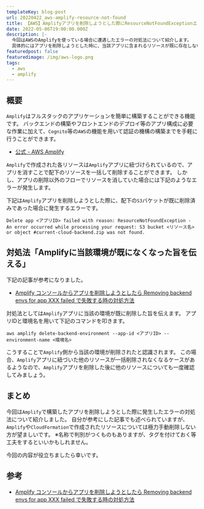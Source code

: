 ```yaml
---
templateKey: blog-post
url: 20220422_aws-amplify-resource-not-found
title: 【AWS】Amplifyアプリを削除しようとした際にResourceNotFoundExceptionエラーになる場合の対処法
date: 2022-05-06T19:00:00.000Z
description: |-
  今回はAWSのAmplifyを使っている場合に遭遇したエラーの対処法について紹介します。
  具体的にはアプリを削除しようとした時に、当該アプリに含まれるリソースが既に存在しない(削除していた)場合のエラーです。
featuredpost: false
featuredimage: /img/aws-logo.png
tags:
  - aws
  - amplify
---
```



## 概要
`Amplify`はフルスタックのアプリケーションを簡単に構築することができる機能です。
バックエンドの構築やフロントエンドのデプロイ等のアプリ構成に必要な作業に加えて、`Cognito`等の`AWS`の機能を用いて認証の機構の構築までを手軽に行うことができます。

- [公式 - AWS Amplify](https://aws.amazon.com/jp/amplify/)

`Amplify`で作成された各リソースは`Amplify`アプリに紐づけられているので、アプリを消すことで配下のリソースを一括して削除することができます。
しかし、アプリの削除以外のフローでリソースを消していた場合には下記のようなエラーが発生します。

下記は`Amplify`アプリを削除しようとした際に、配下の`S3`バケットが既に削除済みであった場合に発生するエラーです。

```
Delete app <アプリID> failed with reason: ResourceNotFoundException - An error occurred while processing your request: S3 bucket <リソース名> or object #current-cloud-backend.zip was not found.
```

## 対処法「Amplifyに当該環境が既になくなった旨を伝える」
下記の記事が参考になりました。
- [Amplify コンソールからアプリを削除しようとしたら Removing backend envs for app XXX failed で失敗する時の対処方法](https://blog.serverworks.co.jp/amplify-fail-to-remove-app)

対処法としては`Amplify`アプリに当該の環境が既に削除した旨を伝えます。
アプリIDと環境名を用いて下記のコマンドを叩きます。

```shell
aws amplify delete-backend-environment --app-id <アプリID> --environment-name <環境名>
```

こうすることで`Amplify`側から当該の環境が削除されたと認識されます。
この場合、`Amplify`アプリに紐づいた他のリソースが一括削除されなくなるケースがあるようなので、`Amplify`アプリを削除した後に他のリソースについても一度確認してみましょう。

## まとめ
今回は`Amplify`で構築したアプリを削除しようとした際に発生したエラーの対処法について紹介しました。
自分が参考にした記事でも述べられていますが、`Amplify`や`CloudFormation`で作成されたリソースについては極力手動削除しない方が望ましいです。
※名称で判別がつくものもありますが、タグを付けておく等工夫をするといいかもしれません。

今回の内容が役立ちましたら幸いです。

## 参考
- [Amplify コンソールからアプリを削除しようとしたら Removing backend envs for app XXX failed で失敗する時の対処方法](https://blog.serverworks.co.jp/amplify-fail-to-remove-app)